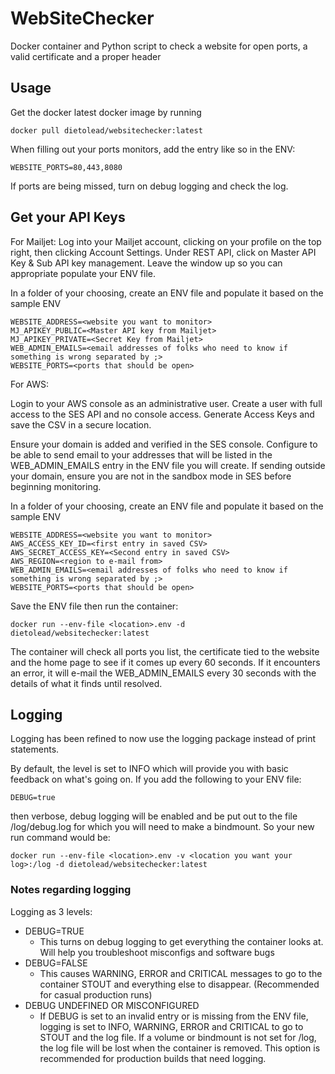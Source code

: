# WebSiteChecker
Docker container and Python script to check a website for open ports, a valid certificate and a proper header

## Usage
Get the docker latest docker image by running
```
docker pull dietolead/websitechecker:latest
```

When filling out your ports monitors, add the entry like so in the ENV:

```
WEBSITE_PORTS=80,443,8080
```

If ports are being missed, turn on debug logging and check the log.

## Get your API Keys

For Mailjet:
Log into your Mailjet account, clicking on your profile on the top right, then clicking Account Settings.
Under REST API, click on Master API Key & Sub API key management.
Leave the window up so you can appropriate populate your ENV file.

In a folder of your choosing, create an ENV file and populate it based on the sample ENV
```
WEBSITE_ADDRESS=<website you want to monitor>
MJ_APIKEY_PUBLIC=<Master API key from Mailjet>
MJ_APIKEY_PRIVATE=<Secret Key from Mailjet>
WEB_ADMIN_EMAILS=<email addresses of folks who need to know if something is wrong separated by ;>
WEBSITE_PORTS=<ports that should be open>
```

For AWS:

Login to your AWS console as an administrative user. Create a user with full access to the SES API and no console access. Generate Access Keys and save the CSV in a secure location.

Ensure your domain is added and verified in the SES console. Configure to be able to send email to your addresses that will be listed in the WEB_ADMIN_EMAILS entry in the ENV file you will create. If sending outside your domain, ensure you are not in the sandbox mode in SES before beginning monitoring.

In a folder of your choosing, create an ENV file and populate it based on the sample ENV
```
WEBSITE_ADDRESS=<website you want to monitor>
AWS_ACCESS_KEY_ID=<first entry in saved CSV>
AWS_SECRET_ACCESS_KEY=<Second entry in saved CSV>
AWS_REGION=<region to e-mail from>
WEB_ADMIN_EMAILS=<email addresses of folks who need to know if something is wrong separated by ;>
WEBSITE_PORTS=<ports that should be open>
```

Save the ENV file then run the container:
```
docker run --env-file <location>.env -d dietolead/websitechecker:latest
```

The container will check all ports you list, the certificate tied to the website and the home page to see if it comes up every 60 seconds. If it encounters an error, it will e-mail the WEB_ADMIN_EMAILS every 30 seconds with the details of what it finds until resolved.

## Logging
Logging has been refined to now use the logging package instead of print statements.

By default, the level is set to INFO which will provide you with basic feedback on what's going on. If you add the following to your ENV file:
```
DEBUG=true
```
then verbose, debug logging will be enabled and be put out to the file /log/debug.log for which you will need to make a bindmount. So your new run command would be:
```
docker run --env-file <location>.env -v <location you want your log>:/log -d dietolead/websitechecker:latest
```

### Notes regarding logging
Logging as 3 levels:

- DEBUG=TRUE
    - This turns on debug logging to get everything the container looks at. Will help you troubleshoot misconfigs and software bugs
- DEBUG=FALSE
    - This causes WARNING, ERROR and CRITICAL messages to go to the container STOUT and everything else to disappear. (Recommended for casual production runs)
- DEBUG UNDEFINED OR MISCONFIGURED
    - If DEBUG is set to an invalid entry or is missing from the ENV file, logging is set to INFO, WARNING, ERROR and CRITICAL to go to STOUT and the log file. If a volume or bindmount is not set for /log, the log file will be lost when the container is removed. This option is recommended for production builds that need logging.
